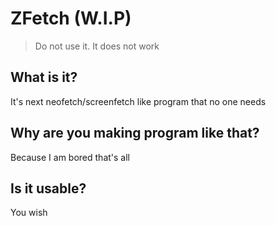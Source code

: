 # ZFetch (W.I.P)
> Do not use it. It does not work

## What is it?
It's next neofetch/screenfetch like program that no one needs

## Why are you making program like that?
Because I am bored that's all

## Is it usable?
You wish